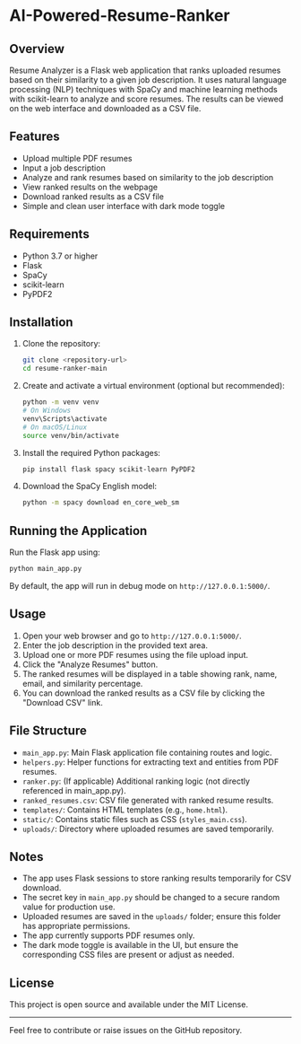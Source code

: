 # AI-Powered-Resume-Ranker

## Overview
Resume Analyzer is a Flask web application that ranks uploaded resumes based on their similarity to a given job description. It uses natural language processing (NLP) techniques with SpaCy and machine learning methods with scikit-learn to analyze and score resumes. The results can be viewed on the web interface and downloaded as a CSV file.

## Features
- Upload multiple PDF resumes
- Input a job description
- Analyze and rank resumes based on similarity to the job description
- View ranked results on the webpage
- Download ranked results as a CSV file
- Simple and clean user interface with dark mode toggle

## Requirements
- Python 3.7 or higher
- Flask
- SpaCy
- scikit-learn
- PyPDF2

## Installation

1. Clone the repository:
   ```bash
   git clone <repository-url>
   cd resume-ranker-main
   ```

2. Create and activate a virtual environment (optional but recommended):
   ```bash
   python -m venv venv
   # On Windows
   venv\Scripts\activate
   # On macOS/Linux
   source venv/bin/activate
   ```

3. Install the required Python packages:
   ```bash
   pip install flask spacy scikit-learn PyPDF2
   ```

4. Download the SpaCy English model:
   ```bash
   python -m spacy download en_core_web_sm
   ```

## Running the Application

Run the Flask app using:

```bash
python main_app.py
```

By default, the app will run in debug mode on `http://127.0.0.1:5000/`.

## Usage

1. Open your web browser and go to `http://127.0.0.1:5000/`.
2. Enter the job description in the provided text area.
3. Upload one or more PDF resumes using the file upload input.
4. Click the "Analyze Resumes" button.
5. The ranked resumes will be displayed in a table showing rank, name, email, and similarity percentage.
6. You can download the ranked results as a CSV file by clicking the "Download CSV" link.

## File Structure

- `main_app.py`: Main Flask application file containing routes and logic.
- `helpers.py`: Helper functions for extracting text and entities from PDF resumes.
- `ranker.py`: (If applicable) Additional ranking logic (not directly referenced in main_app.py).
- `ranked_resumes.csv`: CSV file generated with ranked resume results.
- `templates/`: Contains HTML templates (e.g., `home.html`).
- `static/`: Contains static files such as CSS (`styles_main.css`).
- `uploads/`: Directory where uploaded resumes are saved temporarily.

## Notes

- The app uses Flask sessions to store ranking results temporarily for CSV download.
- The secret key in `main_app.py` should be changed to a secure random value for production use.
- Uploaded resumes are saved in the `uploads/` folder; ensure this folder has appropriate permissions.
- The app currently supports PDF resumes only.
- The dark mode toggle is available in the UI, but ensure the corresponding CSS files are present or adjust as needed.

## License

This project is open source and available under the MIT License.

---

Feel free to contribute or raise issues on the GitHub repository.
